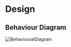 # Design

## Behaviour Diagram

![BehaviouralDiagram](https://drive.google.com/file/d/17U0rqjAuVtwUBKR2fN1kcPwJqDYthDib/view?usp=sharing)



